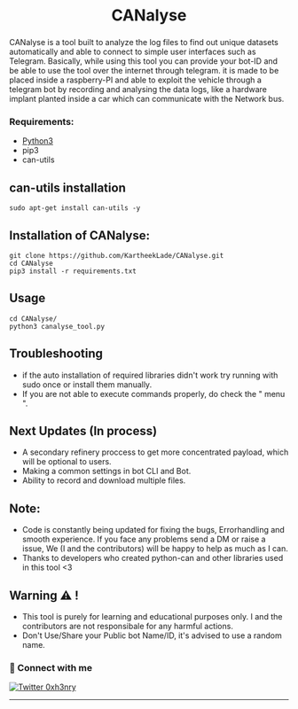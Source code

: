 <h1 align="center"> <b>CANalyse</b></h1>
<h3 align="center"><b></b></h3> 

CANalyse is a tool built to analyze the log files to find out unique datasets automatically and able to connect to simple user interfaces such as Telegram. Basically, while using this tool you can provide your bot-ID and be able to use the tool over the internet through telegram. it is made to be placed inside a raspberry-PI and able to exploit the vehicle through a telegram bot by recording and analysing the data logs, like a hardware implant planted inside a car which can communicate with the Network bus.


### Requirements:


* [Python3](https://www.python.org/)
* pip3
* can-utils
 
 ## can-utils installation
 ```
 sudo apt-get install can-utils -y
 ```
 
 ## Installation of CANalyse:
 ```
 git clone https://github.com/KartheekLade/CANalyse.git
 cd CANalyse
 pip3 install -r requirements.txt
 ```
 Usage
---------------
 ```
 cd CANalyse/
 python3 canalyse_tool.py
 ```
Troubleshooting
---------------
* if the auto installation of required libraries didn't work try running with sudo once or install them manually. 
* If you are not able to execute commands properly, do check the " menu ".

Next Updates (In process)
-------------------------
* A secondary refinery proccess to get more concentrated payload, which will be optional to users.
* Making a common settings in bot CLI and Bot.
* Ability to record and download multiple files.


Note:
-------------
* Code is constantly being updated for fixing the bugs, Errorhandling and smooth experience. If you face any problems send a DM or raise a issue, We (I and the contributors) will be happy to help as much as I can.
* Thanks to developers who created python-can and other libraries used in this tool <3 
 
Warning :warning:  !
----
* This tool is purely for learning and educational purposes only. I and the contributors are not responsibale for any harmful actions.
* Don't Use/Share your Public bot Name/ID, it's advised to use a random name.  

### 🤝 Connect with me

[![Twitter 0xh3nry](https://img.shields.io/badge/twitter-%231DA1F2.svg?&style=for-the-badge&logo=twitter&logoColor=cyan)](https://twitter.com/0xh3nry)


---
